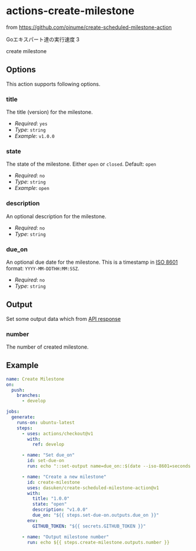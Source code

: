 # actions-create-milestone

from https://github.com/oinume/create-scheduled-milestone-action

Goエキスパート達の実行速度 3

create milestone

## Options

This action supports following options.

### title

The title (version) for the milestone.

- *Required*: `yes`
- *Type*: `string`
- *Example*: `v1.0.0`

### state

The state of the milestone. Either `open` or `closed`. Default: `open`

- *Required*: `no`
- *Type*: `string`
- *Example*: `open`

### description

An optional description for the milestone.

- *Required*: `no`
- *Type*: `string`

### due_on

An optional due date for the milestone. This is a timestamp in [ISO 8601](https://en.wikipedia.org/wiki/ISO_8601) format: `YYYY-MM-DDTHH:MM:SSZ`.

* *Required*: `no`
* *Type*: `string`

## Output

Set some output data which from [API response](https://developer.github.com/v3/issues/milestones/#response)

### number

The number of created milestone.

## Example

```yaml
name: Create Milestone
on:
  push:
    branches:
      - develop

jobs:
  generate:
    runs-on: ubuntu-latest
    steps:
      - uses: actions/checkout@v1
        with:
          ref: develop

      - name: "Set due_on"
        id: set-due-on
        run: echo "::set-output name=due_on::$(date --iso-8601=seconds -d '13 days')"

      - name: "Create a new milestone"
        id: create-milestone
        uses: dasuken/create-scheduled-milestone-action@v1
        with:
          title: "1.0.0"
          state: "open"
          description: "v1.0.0"
          due_on: "${{ steps.set-due-on.outputs.due_on }}"
        env:
          GITHUB_TOKEN: "${{ secrets.GITHUB_TOKEN }}"

      - name: "Output milestone number"
        run: echo ${{ steps.create-milestone.outputs.number }}
```